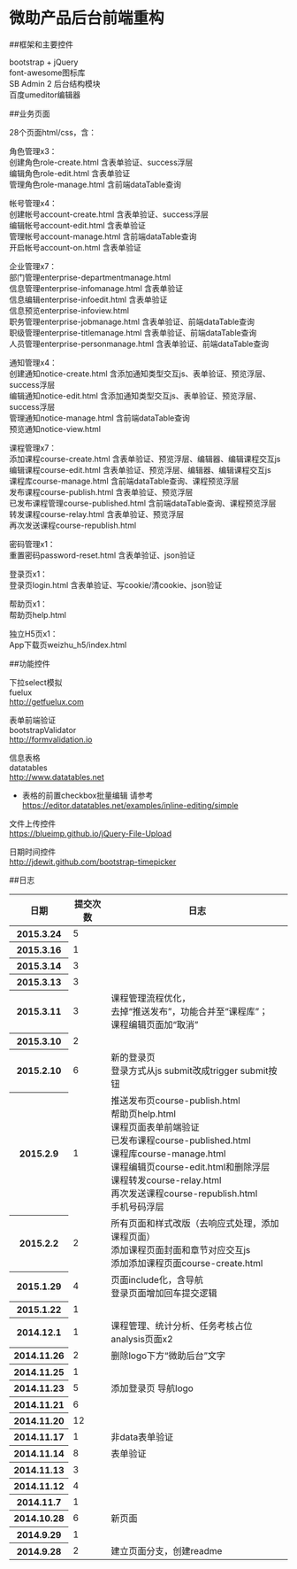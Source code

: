 微助产品后台前端重构
==========

##框架和主要控件

bootstrap + jQuery  
font-awesome图标库  
SB Admin 2 后台结构模块  
百度umeditor编辑器

##业务页面

28个页面html/css，含：

角色管理x3：  
创建角色role-create.html  含表单验证、success浮层  
编辑角色role-edit.html  含表单验证  
管理角色role-manage.html  含前端dataTable查询

帐号管理x4：  
创建帐号account-create.html  含表单验证、success浮层  
编辑帐号account-edit.html  含表单验证  
管理帐号account-manage.html  含前端dataTable查询  
开启帐号account-on.html  含表单验证

企业管理x7：  
部门管理enterprise-departmentmanage.html  
信息管理enterprise-infomanage.html  含表单验证  
信息编辑enterprise-infoedit.html  含表单验证  
信息预览enterprise-infoview.html  
职务管理enterprise-jobmanage.html  含表单验证、前端dataTable查询  
职级管理enterprise-titlemanage.html  含表单验证、前端dataTable查询  
人员管理enterprise-personmanage.html  含表单验证、前端dataTable查询

通知管理x4：  
创建通知notice-create.html  含添加通知类型交互js、表单验证、预览浮层、success浮层  
编辑通知notice-edit.html  含添加通知类型交互js、表单验证、预览浮层、success浮层  
管理通知notice-manage.html  含前端dataTable查询  
预览通知notice-view.html

课程管理x7：  
添加课程course-create.html  含表单验证、预览浮层、编辑器、编辑课程交互js  
编辑课程course-edit.html  含表单验证、预览浮层、编辑器、编辑课程交互js  
课程库course-manage.html  含前端dataTable查询、课程预览浮层  
发布课程course-publish.html  含表单验证、预览浮层  
已发布课程管理course-published.html  含前端dataTable查询、课程预览浮层  
转发课程course-relay.html  含表单验证、预览浮层  
再次发送课程course-republish.html

密码管理x1：  
重置密码password-reset.html 含表单验证、json验证

登录页x1：  
登录页login.html  含表单验证、写cookie/清cookie、json验证

帮助页x1：  
帮助页help.html

独立H5页x1：  
App下载页weizhu_h5/index.html

##功能控件

下拉select模拟  
fuelux  
http://getfuelux.com

表单前端验证  
bootstrapValidator  
http://formvalidation.io

信息表格  
datatables  
http://www.datatables.net  
* 表格的前置checkbox批量编辑 请参考 https://editor.datatables.net/examples/inline-editing/simple

文件上传控件  
https://blueimp.github.io/jQuery-File-Upload

日期时间控件  
http://jdewit.github.com/bootstrap-timepicker

##日志

<table width="100%">
<thead>
<th>日期</th>
<th>提交次数</th>
<th>日志</th>
</thead>
<tbody>
<tr>
<th>2015.3.24</th>
<td>5</td>
<td></td>
</tr>

<tr>
<th>2015.3.16</th>
<td>1</td>
<td></td>
</tr>

<tr>
<th>2015.3.14</th>
<td>3</td>
<td></td>
</tr>

<tr>
<th>2015.3.13</th>
<td>3</td>
<td></td>
</tr>

<tr>
<th>2015.3.11</th>
<td>3</td>
<td>课程管理流程优化， <br />
	去掉“推送发布”，功能合并至“课程库”； <br />
	课程编辑页面加“取消”  </td>
</tr>

<tr>
<th>2015.3.10</th>
<td>2</td>
<td></td>
</tr>

<tr>
<th>2015.2.10</th>
<td>6</td>
<td>新的登录页 <br />
	登录方式从js submit改成trigger submit按钮 </td>
</tr>

<tr>
<th>2015.2.9</th>
<td>1</td>
<td>推送发布页course-publish.html <br />
	帮助页help.html <br />
	课程页面表单前端验证 <br />
	已发布课程course-published.html <br />
	课程库course-manage.html <br />
	课程编辑页course-edit.html和删除浮层 <br />
	课程转发course-relay.html <br />
	再次发送课程course-republish.html <br />
	手机号码浮层</td>
</tr>

<tr>
<th>2015.2.2</th>
<td>2</td>
<td>所有页面和样式改版（去响应式处理，添加课程页面） <br />
	添加课程页面封面和章节对应交互js <br />
	添加添加课程页面course-create.html </td>
</tr>

<tr>
<th>2015.1.29</th>
<td>4</td>
<td>页面include化，含导航 <br />
	登录页面增加回车提交逻辑</td>
</tr>

<tr>
<th>2015.1.22</th>
<td>1</td>
<td></td>
</tr>

<tr>
<th>2014.12.1</th>
<td>1</td>
<td>课程管理、统计分析、任务考核占位 <br />
	analysis页面x2 </td>
</tr>

<tr>
<th>2014.11.26</th>
<td>2</td>
<td>删除logo下方“微助后台”文字</td>
</tr>

<tr>
<th>2014.11.25</th>
<td>1</td>
<td></td>
</tr>

<tr>
<th>2014.11.23</th>
<td>5</td>
<td>添加登录页 导航logo</td>
</tr>

<tr>
<th>2014.11.21</th>
<td>6</td>
<td></td>
</tr>

<tr>
<th>2014.11.20</th>
<td>12</td>
<td></td>
</tr>

<tr>
<th>2014.11.17</th>
<td>1</td>
<td>非data表单验证</td>
</tr>

<tr>
<th>2014.11.14</th>
<td>8</td>
<td>表单验证</td>
</tr>

<tr>
<th>2014.11.13</th>
<td>3</td>
<td></td>
</tr>

<tr>
<th>2014.11.12</th>
<td>4</td>
<td></td>
</tr>

<tr>
<th>2014.11.7</th>
<td>1</td>
<td></td>
</tr>

<tr>
<th>2014.10.28</th>
<td>6</td>
<td>新页面</td>
</tr>

<tr>
<th>2014.9.29</th>
<td>1</td>
<td></td>
</tr>

<tr>
<th>2014.9.28</th>
<td>2</td>
<td>建立页面分支，创建readme</td>
</tr>
</tbody>
</table>